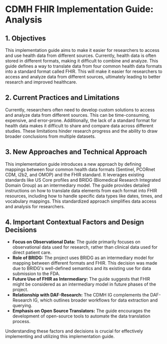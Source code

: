 # CDMH FHIR Implementation Guide: Analysis

## 1. Objectives

This implementation guide aims to make it easier for researchers to access and use health data from different sources. Currently, health data is often stored in different formats, making it difficult to combine and analyze. This guide defines a way to translate data from four common health data formats into a standard format called FHIR. This will make it easier for researchers to access and analyze data from different sources, ultimately leading to better research and improved healthcare.

## 2. Current Practices and Limitations

Currently, researchers often need to develop custom solutions to access and analyze data from different sources. This can be time-consuming, expensive, and error-prone. Additionally, the lack of a standard format for health data makes it difficult to share and compare data across different studies. These limitations hinder research progress and the ability to draw broader conclusions from multiple datasets.

## 3. New Approaches and Technical Approach

This implementation guide introduces a new approach by defining mappings between four common health data formats (Sentinel, PCORnet CDM, i2b2, and OMOP) and the FHIR standard. It leverages existing standards like US Core profiles and BRIDG (Biomedical Research Integrated Domain Group) as an intermediary model. The guide provides detailed instructions on how to translate data elements from each format into FHIR resources, including how to handle specific data types like dates, times, and vocabulary mappings. This standardized approach simplifies data access and analysis for researchers.

## 4. Important Contextual Factors and Design Decisions

- **Focus on Observational Data:** The guide primarily focuses on observational data used for research, rather than clinical data used for direct patient care.
- **Role of BRIDG:** The project uses BRIDG as an intermediary model for mapping between different formats and FHIR. This decision was made due to BRIDG's well-defined semantics and its existing use for data submission to the FDA.
- **Future Use of FHIR as Intermediary:** The guide suggests that FHIR might be considered as an intermediary model in future phases of the project.
- **Relationship with DAF-Research:** The CDMH IG complements the DAF-Research IG, which outlines broader workflows for data extraction and querying.
- **Emphasis on Open Source Translators:** The guide encourages the development of open-source tools to automate the data translation process.

Understanding these factors and decisions is crucial for effectively implementing and utilizing this implementation guide. 
